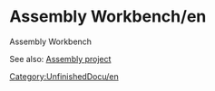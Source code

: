 # Assembly Workbench/en

Assembly Workbench‏‎

See also: [Assembly project](Assembly_project.md)



[Category:UnfinishedDocu/en](Category:UnfinishedDocu/en.md)
